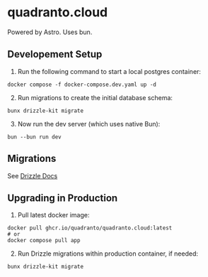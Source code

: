 # quadranto.cloud

Powered by Astro. Uses bun.

## Developement Setup

1. Run the following command to start a local postgres container:

```shell
docker compose -f docker-compose.dev.yaml up -d
```

2. Run migrations to create the initial database schema:

```shell
bunx drizzle-kit migrate
```

3. Now run the dev server (which uses native Bun):

```shell
bun --bun run dev
```

## Migrations

See [Drizzle Docs](https://orm.drizzle.team/docs/kit-overview)

## Upgrading in Production

1. Pull latest docker image:

```shell
docker pull ghcr.io/quadranto/quadranto.cloud:latest
# or
docker compose pull app
```

2. Run Drizzle migrations within production container, if needed:

```shell
bunx drizzle-kit migrate
```
